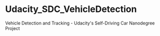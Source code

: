 # Udacity_SDC_VehicleDetection
Vehicle Detection and Tracking - Udacity's Self-Driving Car Nanodegree Project
